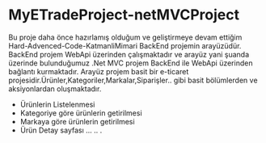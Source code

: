 # MyETradeProject-netMVCProject
Bu proje daha önce hazırlamış olduğum ve geliştirmeye devam ettiğim Hard-Advenced-Code-KatmanliMimari BackEnd projemin arayüzüdür.
BackEnd projem WebApi üzerinden çalışmaktadır ve arayüz yani şuanda üzerinde bulunduğumuz .Net MVC projem BackEnd ile WebApi üzerinden bağlantı kurmaktadır.
Arayüz projem basit bir e-ticaret projesidir.Ürünler,Kategoriler,Markalar,Siparişler.. gibi basit bölümlerden ve aksiyonlardan oluşmaktadır.

- Ürünlerin Listelenmesi
- Kategoriye göre ürünlerin getirilmesi
- Markaya göre ürünlerin getirilmesi
- Ürün Detay sayfası
...
..
.
